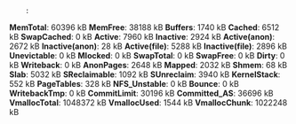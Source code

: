         : 
**MemTotal**:          60396 kB
**MemFree**:           38188 kB
**Buffers**:            1740 kB
**Cached**:             6512 kB
**SwapCached**:            0 kB
**Active**:             7960 kB
**Inactive**:           2924 kB
**Active(anon)**:       2672 kB
**Inactive(anon)**:       28 kB
**Active(file)**:       5288 kB
**Inactive(file)**:     2896 kB
**Unevictable**:           0 kB
**Mlocked**:               0 kB
**SwapTotal**:             0 kB
**SwapFree**:              0 kB
**Dirty**:                 0 kB
**Writeback**:             0 kB
**AnonPages**:          2648 kB
**Mapped**:             2032 kB
**Shmem**:                68 kB
**Slab**:               5032 kB
**SReclaimable**:       1092 kB
**SUnreclaim**:         3940 kB
**KernelStack**:         552 kB
**PageTables**:          328 kB
**NFS_Unstable**:          0 kB
**Bounce**:                0 kB
**WritebackTmp**:          0 kB
**CommitLimit**:       30196 kB
**Committed_AS**:      36696 kB
**VmallocTotal**:    1048372 kB
**VmallocUsed**:        1544 kB
**VmallocChunk**:    1022248 kB
